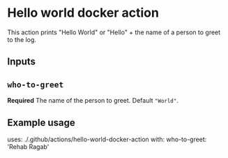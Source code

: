 # Hello world docker action

This action prints "Hello World" or "Hello" + the name of a person to greet to the log.

## Inputs

## `who-to-greet`

**Required** The name of the person to greet. Default `"World"`.

## Example usage

uses: ./.github/actions/hello-world-docker-action
with:
  who-to-greet: 'Rehab Ragab'